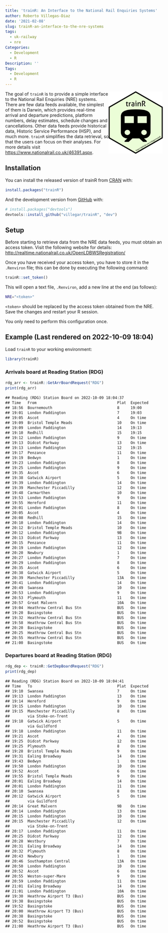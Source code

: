 ```yaml
---
title: 'trainR: An Interface to the National Rail Enquiries Systems'
author: Roberto Villegas-Diaz
date: '2021-02-08'
slug: trainR-an-interface-to-the-nre-systems
tags:
  - uk-railway
  - nre
Categories:
  - Development
  - R
Description: ''
Tags:
  - Development
  - R
---
```


<img src="https://raw.githubusercontent.com/villegar/trainR/main/inst/images/logo.png" alt="logo" align="right" height=200px/>

The goal of `trainR` is to provide a simple interface to the 
National Rail Enquiries (NRE) systems. There are few data feeds 
available, the simplest of them is Darwin, which provides real-time 
arrival and departure predictions, platform numbers, delay estimates, 
schedule changes and cancellations. Other data feeds provide historical 
data, Historic Service Performance (HSP), and much more. `trainR` 
simplifies the data retrieval, so that the users can focus on their 
analyses. For more details visit 
https://www.nationalrail.co.uk/46391.aspx.

## Installation

You can install the released version of trainR from [CRAN](https://CRAN.R-project.org) with:

``` r
install.packages("trainR")
```

And the development version from [GitHub](https://github.com/) with:

``` r
# install.packages("devtools")
devtools::install_github("villegar/trainR", "dev")
```

## Setup
Before starting to retrieve data from the NRE data feeds, you must obtain an access token. 
Visit the following website for details: http://realtime.nationalrail.co.uk/OpenLDBWSRegistration/

Once you have received your access token, you have to store it in the `.Renviron` file; this can be 
done by executing the following command:


```r
trainR::set_token()
```

This will open a text file, `.Renviron`, add a new line at the end (as follows):

```bash
NRE="<token>"
```

`<token>` should be replaced by the access token obtained from the NRE. Save the changes and restart 
your R session.

You only need to perform this configuration once.

## Example (Last rendered on 2022-10-09 18:04)

Load `trainR` to your working environment:

```r
library(trainR)
```

### Arrivals board at Reading Station (RDG)


```r
rdg_arr <- trainR::GetArrBoardRequest("RDG")
print(rdg_arr)
```

```
## Reading (RDG) Station Board on 2022-10-09 18:04:37
## Time   From                                    Plat  Expected
## 18:56  Bournemouth                             8     19:00
## 19:01  London Paddington                       7     19:03
## 19:05  Ascot                                   4     On time
## 19:09  Bristol Temple Meads                    10    On time
## 19:09  London Paddington                       14    19:13
## 19:10  Redhill                                 15    19:15
## 19:12  London Paddington                       9     On time
## 19:13  Didcot Parkway                          13    On time
## 19:13  London Paddington                       12    19:15
## 19:17  Penzance                                11    On time
## 19:19  Bedwyn                                  1     On time
## 19:23  London Paddington                       8     On time
## 19:25  London Paddington                       9     On time
## 19:35  Ascot                                   6     On time
## 19:38  Gatwick Airport                         5     On time
## 19:39  London Paddington                       14    On time
## 19:39  Manchester Piccadilly                   12    On time
## 19:48  Carmarthen                              10    On time
## 19:53  London Paddington                       9     On time
## 19:55  Hereford                                11    On time
## 20:01  London Paddington                       8     On time
## 20:05  Ascot                                   4     On time
## 20:08  Redhill                                 15    On time
## 20:10  London Paddington                       14    On time
## 20:12  Bristol Temple Meads                    10    On time
## 20:12  London Paddington                       9B    On time
## 20:13  Didcot Parkway                          13    On time
## 20:15  Penzance                                11    On time
## 20:19  London Paddington                       12    On time
## 20:20  Newbury                                 1     On time
## 20:27  London Paddington                       7     On time
## 20:29  London Paddington                       8     On time
## 20:35  Ascot                                   6     On time
## 20:38  Gatwick Airport                         5     On time
## 20:39  Manchester Piccadilly                   13A   On time
## 20:41  London Paddington                       14    On time
## 20:49  Swansea                                 10    On time
## 20:53  London Paddington                       9     On time
## 20:53  Plymouth                                11    On time
## 20:57  Great Malvern                           10A   On time
## 19:04  Heathrow Central Bus Stn                BUS   On time
## 19:20  Basingstoke                             BUS   On time
## 19:32  Heathrow Central Bus Stn                BUS   On time
## 19:58  Heathrow Central Bus Stn                BUS   On time
## 20:20  Basingstoke                             BUS   On time
## 20:25  Heathrow Central Bus Stn                BUS   On time
## 20:55  Heathrow Central Bus Stn                BUS   On time
## 21:00  Basingstoke                             BUS   On time
```

### Departures board at Reading Station (RDG)


```r
rdg_dep <- trainR::GetDepBoardRequest("RDG")
print(rdg_dep)
```

```
## Reading (RDG) Station Board on 2022-10-09 18:04:41
## Time   To                                      Plat  Expected
## 19:10  Swansea                                 7     On time
## 19:13  London Paddington                       13    On time
## 19:14  Hereford                                9     On time
## 19:15  London Paddington                       10    On time
## 19:15  Manchester Piccadilly                   8     On time
##        via Stoke-on-Trent                      
## 19:18  Gatwick Airport                         5     On time
##        via Guildford                           
## 19:18  London Paddington                       11    On time
## 19:21  Ascot                                   4     On time
## 19:25  Didcot Parkway                          12    On time
## 19:25  Plymouth                                8     On time
## 19:28  Bristol Temple Meads                    9     On time
## 19:31  Ealing Broadway                         14    On time
## 19:43  Bedwyn                                  1     On time
## 19:50  London Paddington                       10    On time
## 19:52  Ascot                                   6     On time
## 19:55  Bristol Temple Meads                    9     On time
## 20:01  Ealing Broadway                         14    On time
## 20:01  London Paddington                       11    On time
## 20:10  Swansea                                 8     On time
## 20:12  Gatwick Airport                         5     On time
##        via Guildford                           
## 20:14  Great Malvern                           9B    On time
## 20:14  London Paddington                       13    On time
## 20:15  London Paddington                       10    On time
## 20:15  Manchester Piccadilly                   12    On time
##        via Stoke-on-Trent                      
## 20:17  London Paddington                       11    On time
## 20:25  Didcot Parkway                          12    On time
## 20:28  Westbury                                7     On time
## 20:31  Ealing Broadway                         14    On time
## 20:32  Plymouth                                8     On time
## 20:43  Newbury                                 1     On time
## 20:46  Southampton Central                     13A   On time
## 20:50  London Paddington                       10    On time
## 20:52  Ascot                                   6     On time
## 20:55  Weston-super-Mare                       9     On time
## 20:59  London Paddington                       11    On time
## 21:01  Ealing Broadway                         14    On time
## 21:01  London Paddington                       10A   On time
## 19:30  Heathrow Airport T3 (Bus)               BUS   On time
## 19:38  Basingstoke                             BUS   On time
## 19:52  Basingstoke                             BUS   On time
## 20:00  Heathrow Airport T3 (Bus)               BUS   On time
## 20:38  Basingstoke                             BUS   On time
## 20:52  Basingstoke                             BUS   On time
## 21:00  Heathrow Airport T3 (Bus)               BUS   On time
```
